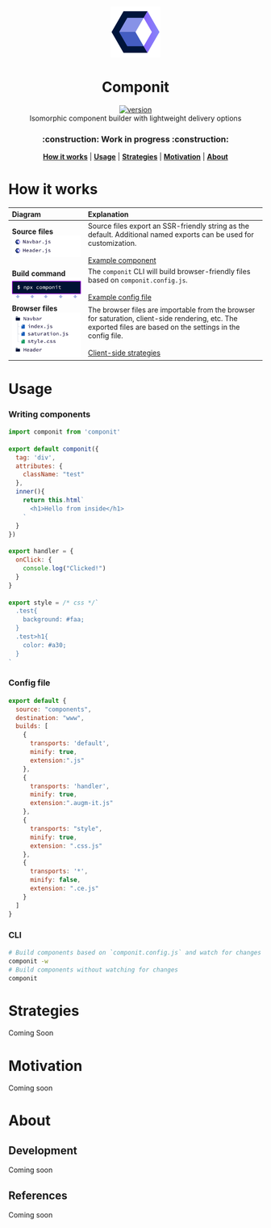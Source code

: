 <div align="center">
  <img src="https://github.com/marshallcb/componit/raw/master/componit.png" alt="componit" width="100" />
</div>

<h1 align="center">Componit</h1>
<div align="center">
  <a href="https://npmjs.org/package/componit">
    <img src="https://badgen.now.sh/npm/v/componit" alt="version" />
  </a>
</div>

<div align="center">Isomorphic component builder with lightweight delivery options</div>
<h3 align="center">:construction: Work in progress :construction:</h3>
<div align="center">
  <a href="#How-it-works"><b>How it works</b></a> | 
  <a href="#Usage"><b>Usage</b></a> | 
  <a href="#Strategies"><b>Strategies</b></a> | 
  <a href="#Motivation"><b>Motivation</b></a> | 
  <a href="#About"><b>About</b></a>
</div>

# How it works

| Diagram | Explanation |
| :-- | :-- |
| **Source files** ![Source](https://github.com/MarshallCB/componit/blob/master/docs/source-files.png) | Source files export an SSR-friendly string as the default. Additional named exports can be used for customization. <br/><br/> [Example component](#Writing-components) |
| **Build command** ![Build](https://github.com/MarshallCB/componit/blob/master/docs/npx-componit.png) | The `componit` CLI will build browser-friendly files based on `componit.config.js`. <br/><br/> [Example config file](#Config-file) |
| **Browser files** ![Output](https://github.com/MarshallCB/componit/blob/master/docs/browser-files.png) | The browser files are importable from the browser for saturation, client-side rendering, etc. The exported files are based on the settings in the config file. <br/><br/> [Client-side strategies](#Client-side-strategies) |

# Usage

### Writing components

```js
import componit from 'componit'

export default componit({
  tag: 'div',
  attributes: {
    className: "test"
  },
  inner(){
    return this.html`
      <h1>Hello from inside</h1>
    `
  }
})

export handler = {
  onClick: {
    console.log("Clicked!")
  }
}

export style = /* css */`
  .test{
    background: #faa;
  }
  .test>h1{
    color: #a30;
  }
`
```

### Config file

```js
export default {
  source: "components",
  destination: "www",
  builds: [
    {
      transports: 'default',
      minify: true,
      extension:".js"
    },
    {
      transports: 'handler',
      minify: true,
      extension:".augm-it.js"
    },
    {
      transports: "style",
      minify: true,
      extension: ".css.js"
    },
    {
      transports: '*',
      minify: false,
      extension: ".ce.js"
    }
  ]
}
```

### CLI
```bash
# Build components based on `componit.config.js` and watch for changes
componit -w 
# Build components without watching for changes
componit
```

# Strategies
Coming Soon

# Motivation
Coming soon

# About

## Development
Coming soon

## References
Coming soon